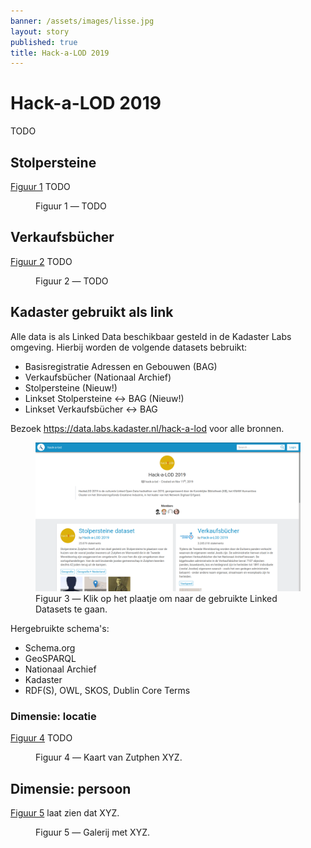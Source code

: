 ```yaml
---
banner: /assets/images/lisse.jpg
layout: story
published: true
title: Hack-a-LOD 2019
---
```


# Hack-a-LOD 2019

TODO

## Stolpersteine

[Figuur 1](#figuur-1) TODO

<figure id="figuur-1">
  <query data-config-ref="https://data.labs.kadaster.nl/hack-a-lod/stolpersteiner/queries/adressen">
  </query>
  <figcaption>
    Figuur 1 ― TODO
  </figcaption>
</figure>

## Verkaufsbücher

[Figuur 2](#figuur-2) TODO

<figure id="figuur-2">
  <query data-config-ref="https://data.labs.kadaster.nl/hack-a-lod/verkaufsbucher/queries/timeline-sold-property">
  </query>
  <figcaption>
    Figuur 2 ― TODO
  </figcaption>
</figure>

## Kadaster gebruikt als link

Alle data is als Linked Data beschikbaar gesteld in de Kadaster Labs
omgeving.  Hierbij worden de volgende datasets bebruikt:

  - Basisregistratie Adressen en Gebouwen (BAG)
  - Verkaufsbücher (Nationaal Archief)
  - Stolpersteine (Nieuw!)
  - Linkset Stolpersteine ↔ BAG (Nieuw!)
  - Linkset Verkaufsbücher ↔ BAG

Bezoek <a href="https://data.labs.kadaster.nl/hack-a-lod" target="_blank">https://data.labs.kadaster.nl/hack-a-lod</a> voor alle bronnen.

<figure id="figuur-3">
  <a href="https://data.labs.kadaster.nl/hack-a-lod" target="_blank">
    <img src="kadaster-labs.png">
  </a>
  <figcaption>
    Figuur 3 ― Klik op het plaatje om naar de gebruikte Linked Datasets te gaan.
  </figcaption>
</figure>

Hergebruikte schema's:

  - Schema.org
  - GeoSPARQL
  - Nationaal Archief
  - Kadaster
  - RDF(S), OWL, SKOS, Dublin Core Terms

### Dimensie: locatie

[Figuur 4](#figuur-4) TODO

<figure id="figuur-4">
  <query data-config-ref="https://data.labs.kadaster.nl/hack-a-lod/hack-a-lod/queries/kaart-zutphen">
  </query>
  <figcaption>
    Figuur 4 ― Kaart van Zutphen XYZ.
  </figcaption>
</figure>

## Dimensie: persoon

[Figuur 5](#figuur-5) laat zien dat XYZ.

<figure id="figuur-5">
  <query data-config-ref="https://data.labs.kadaster.nl/hack-a-lod/hack-a-lod/queries/gallerij-zutphen">
  </query>
  <figcaption>
    Figuur 5 ― Galerij met XYZ.
  </figcaption>
</figure>
